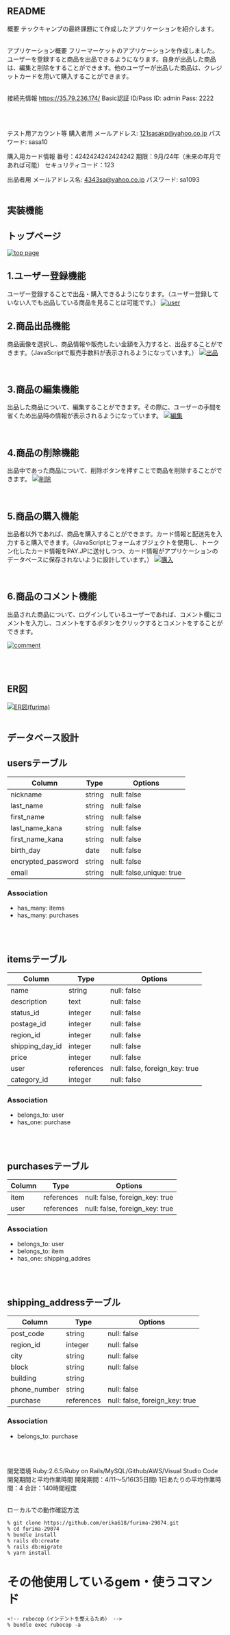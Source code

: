 ## README

概要
テックキャンプの最終課題にて作成したアプリケーションを紹介します。
<br>
<br>

アプリケーション概要
フリーマーケットのアプリケーションを作成しました。ユーザーを登録すると商品を出品できるようになります。自身が出品した商品は、編集と削除をすることができます。他のユーザーが出品した商品は、クレジットカードを用いて購入することができます。
<br>
<br>

接続先情報
https://35.79.236.174/
Basic認証
ID/Pass
ID: admin
Pass: 2222

<br>
<br>

テスト用アカウント等
購入者用
メールアドレス: 121sasakp@yahoo.co.jp
パスワード: sasa10

購入用カード情報
番号：4242424242424242
期限：9月/24年（未来の年月であれば可能）
セキュリティコード：123

出品者用
メールアドレス名: 4343sa@yahoo.co.jp
パスワード: sa1093
<br>
<br>

## 実装機能
## トップページ
[![top page](https://i.gyazo.com/087b5fd27d1aa209b03269a5fff1e348.gif)](https://gyazo.com/087b5fd27d1aa209b03269a5fff1e348)
<br>

## 1.ユーザー登録機能
ユーザー登録することで出品・購入できるようになります。（ユーザー登録していない人でも出品している商品を見ることは可能です。）
[![user](https://i.gyazo.com/7f5470d78388371d405ccff1a72e5de2.gif)](https://gyazo.com/7f5470d78388371d405ccff1a72e5de2)
<br>

## 2.商品出品機能
商品画像を選択し、商品情報や販売したい金額を入力すると、出品することができます。（JavaScriptで販売手数料が表示されるようになっています。）
[![出品](https://i.gyazo.com/5934af1ad05c3612253e1eb84da600c1.gif)](https://gyazo.com/5934af1ad05c3612253e1eb84da600c1)

<br>

## 3.商品の編集機能
出品した商品について、編集することができます。その際に、ユーザーの手間を省くため出品時の情報が表示されるようになっています。
[![編集](https://i.gyazo.com/d2eb0a412fe8a9a02841fa2389a38d64.gif)](https://gyazo.com/d2eb0a412fe8a9a02841fa2389a38d64)

<br>

## 4.商品の削除機能
出品中であった商品について、削除ボタンを押すことで商品を削除することができます。
[![削除](https://i.gyazo.com/69d28c2ac3b32b381ee16e1c4226d010.gif)](https://gyazo.com/69d28c2ac3b32b381ee16e1c4226d010)

<br>

## 5.商品の購入機能
出品者以外であれば、商品を購入することができます。カード情報と配送先を入力すると購入できます。（JavaScriptとフォームオブジェクトを使用し、トークン化したカード情報をPAY.JPに送付しつつ、カード情報がアプリケーションのデータベースに保存されないように設計しています。）
[![購入](https://i.gyazo.com/f261b492c3c7489b46065d7dc51fb902.gif)](https://gyazo.com/f261b492c3c7489b46065d7dc51fb902)

<br>

## 6.商品のコメント機能
出品された商品について、ログインしているユーザーであれば、コメント欄にコメントを入力し、コメントをするボタンをクリックするとコメントをすることができます。

[![comment](https://i.gyazo.com/38739526932a993f5b560cfcf3184cba.gif)](https://gyazo.com/38739526932a993f5b560cfcf3184cba)

<br>
<br>

## ER図
[![ER図(furima)](https://i.gyazo.com/7fb86f18d2834970c83bc301ebf2cbb4.png)](https://gyazo.com/7fb86f18d2834970c83bc301ebf2cbb4)
<br>
<br>


## データベース設計

## usersテーブル
| Column             | Type   | Options                  |
| ------------------ | ------ | ------------------------ |
| nickname           | string | null: false              |
| last_name          | string | null: false              |
| first_name         | string | null: false              |
| last_name_kana     | string | null: false              |
| first_name_kana    | string | null: false              |
| birth_day          | date   | null: false              |
| encrypted_password | string | null: false              |
| email              | string | null: false,unique: true |

### Association

- has_many: items
- has_many: purchases
<br>
<br>

## itemsテーブル

| Column           | Type       | Options                        |
| ---------------- | ---------- | ------------------------------ |
| name             | string     | null: false                    |
| description      | text       | null: false                    |
| status_id        | integer    | null: false                    |
| postage_id       | integer    | null: false                    |
| region_id        | integer    | null: false                    |
| shipping_day_id  | integer    | null: false                    |
| price            | integer    | null: false                    |
| user             | references | null: false, foreign_key: true |
| category_id      | integer    | null: false                    |

### Association

- belongs_to: user
- has_one: purchase
<br>
<br>

## purchasesテーブル
| Column | Type       | Options                      |
| ---- | ---------- | ------------------------------ |
| item | references | null: false, foreign_key: true |
| user | references | null: false, foreign_key: true |

### Association

- belongs_to: user
- belongs_to: item
- has_one: shipping_addres
<br>
<br>

## shipping_addressテーブル

| Column       | Type       | Options                        |
| ------------ | ---------- | ------------------------------ |
| post_code    | string     | null: false                    |
| region_id    | integer    | null: false                    |
| city         | string     | null: false                    |
| block        | string     | null: false                    |
| building     | string     |                                |
| phone_number | string     | null: false                    |
| purchase     | references | null: false, foreign_key: true |

### Association

- belongs_to: purchase
<br>
<br>

開発環境
Ruby:2.6.5/Ruby on Rails/MySQL/Github/AWS/Visual Studio Code
開発期間と平均作業時間
開発期間：4/11〜5/16(35日間)
1日あたりの平均作業時間：4
合計：140時間程度
<br>
<br>

ローカルでの動作確認方法
```
% git clone https://github.com/erika618/furima-29074.git
% cd furima-29074
% bundle install
% rails db:create
% rails db:migrate
% yarn install
```

# その他使用しているgem・使うコマンド
```
<!-- rubocop（インデントを整えるため） -->
% bundle exec rubocop -a
```